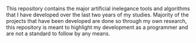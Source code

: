 This repository contains the major artificial inelegance tools and algorithms that I have developed over the last two years of my studies. Majority of the projects that have been developed are done so through my own research, this repository is meant to highlight my development as a programmer and are not a standard to follow by any means.
